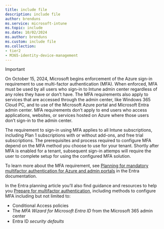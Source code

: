 ```yaml
---
title: include file
description: include file
author: brenduns
ms.service: microsoft-intune
ms.topic: include
ms.date: 10/02/2024
ms.author: brenduns
ms.custom: include file
ms.collection:
- tier2
- M365-identity-device-management
---
```


> [!IMPORTANT]
>
> On October 15, 2024, Microsoft begins enforcement of the Azure sign-in requirement to use multi-factor authentication (MFA). When enforced, MFA must be used by all users who sign-in to Intune admin center regardless of any roles they have or don’t have. The MFA requirements also apply to services that are accessed through the admin center, like Windows 365 Cloud PC, and to use of the Microsoft Azure portal and Microsoft Entra admin center.  MFA requirements don’t apply to end users who access applications, websites, or services hosted on Azure where those users don’t sign-in to the admin center.
>
> The requirement to sign-in using MFA applies to all Intune subscriptions, including Plan 1 subscriptions with or without add-ons, and free trial subscriptions. The prerequisites and process required to configure MFA depend on the MFA method you choose to use for your tenant. Shortly after MFA is enabled for a tenant, subsequent sign-in attemps will require the user to complete setup for using the configured MFA solution.
>
> To learn more about the MFA requirement, see [Planning for mandatory multifactor authentication for Azure and admin portals](/entra/identity/authentication/concept-mandatory-multifactor-authentication) in the Entra documentation.
>
> In the Entra planning article you’ll also find guidance and resources to help you [Prepare for multifactor authentication](/entra/identity/authentication/concept-mandatory-multifactor-authentication#prepare-for-multifactor-authentication), including methods to configure MFA including but not limited to:
>
> - Conditional Access policies
> - The *MFA Wizard for Microsoft Entra ID* from the Microsoft 365 admin center
> - Entra ID *security defaults*
>
